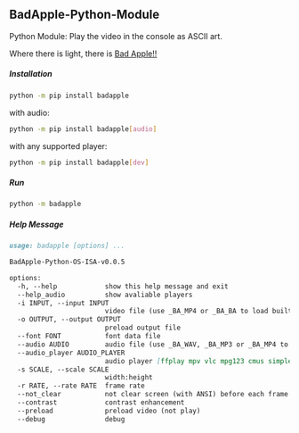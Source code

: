 ## BadApple-Python-Module

Python Module: Play the video in the console as ASCII art.

Where there is light, there is [Bad Apple!!](https://www.youtube.com/watch?v=FtutLA63Cp8)

##### Installation

```sh
python -m pip install badapple
```

with audio:

```sh
python -m pip install badapple[audio]
```

with any supported player:

```sh
python -m pip install badapple[dev]
```

##### Run

```sh
python -m badapple
```

##### Help Message

```markdown
usage: badapple [options] ... 

BadApple-Python-OS-ISA-v0.0.5

options:
  -h, --help            show this help message and exit
  --help_audio          show avaliable players
  -i INPUT, --input INPUT
                        video file (use _BA_MP4 or _BA_BA to load built-in video)
  -o OUTPUT, --output OUTPUT
                        preload output file
  --font FONT           font data file
  --audio AUDIO         audio file (use _BA_WAV, _BA_MP3 or _BA_MP4 to load built-in audio)
  --audio_player AUDIO_PLAYER
                        audio player [ffplay mpv vlc mpg123 cmus simpleaudio pyaudio playsound pydub auto]
  -s SCALE, --scale SCALE
                        width:height
  -r RATE, --rate RATE  frame rate
  --not_clear           not clear screen (with ANSI) before each frame
  --contrast            contrast enhancement
  --preload             preload video (not play)
  --debug               debug
```
